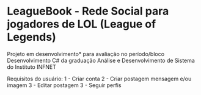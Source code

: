 # LeagueBook - Rede Social para jogadores de LOL (League of Legends)

Projeto em desenvolvimento* para avaliação no período/bloco Desenvolvimento C# da graduação Análise e Desenvolvimento de Sistema do Instituto INFNET

Requisitos do usuário:
1 - Criar conta
2 - Criar postagem mensagem e/ou imagem
3 - Editar postagem
3 - Seguir perfis
